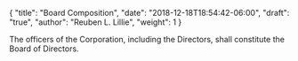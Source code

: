{
	"title": "Board Composition",
	"date": "2018-12-18T18:54:42-06:00",
	"draft": "true",
	"author": "Reuben L. Lillie",
	"weight": 1
}

The officers of the Corporation, including the Directors, shall constitute the Board of Directors.
